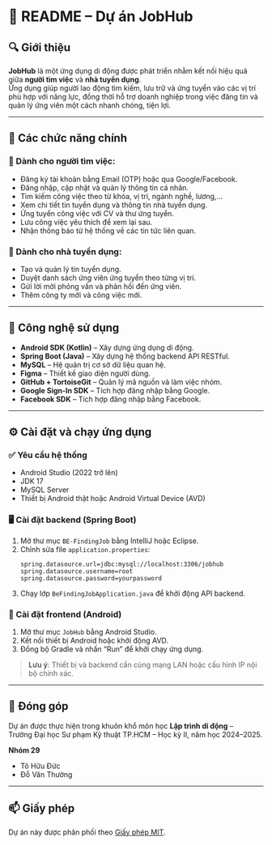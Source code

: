 # 📄 README – Dự án JobHub

## 🔍 Giới thiệu

**JobHub** là một ứng dụng di động được phát triển nhằm kết nối hiệu quả giữa **người tìm việc** và **nhà tuyển dụng**.  
Ứng dụng giúp người lao động tìm kiếm, lưu trữ và ứng tuyển vào các vị trí phù hợp với năng lực, đồng thời hỗ trợ doanh nghiệp trong việc đăng tin và quản lý ứng viên một cách nhanh chóng, tiện lợi.

---

## 🧩 Các chức năng chính

### 👤 Dành cho người tìm việc:
- Đăng ký tài khoản bằng Email (OTP) hoặc qua Google/Facebook.
- Đăng nhập, cập nhật và quản lý thông tin cá nhân.
- Tìm kiếm công việc theo từ khóa, vị trí, ngành nghề, lương,...
- Xem chi tiết tin tuyển dụng và thông tin nhà tuyển dụng.
- Ứng tuyển công việc với CV và thư ứng tuyển.
- Lưu công việc yêu thích để xem lại sau.
- Nhận thông báo từ hệ thống về các tin tức liên quan.

### 🏢 Dành cho nhà tuyển dụng:
- Tạo và quản lý tin tuyển dụng.
- Duyệt danh sách ứng viên ứng tuyển theo từng vị trí.
- Gửi lời mời phỏng vấn và phản hồi đến ứng viên.
- Thêm công ty mới và công việc mới.

---

## 🚀 Công nghệ sử dụng

- **Android SDK (Kotlin)** – Xây dựng ứng dụng di động.
- **Spring Boot (Java)** – Xây dựng hệ thống backend API RESTful.
- **MySQL** – Hệ quản trị cơ sở dữ liệu quan hệ.
- **Figma** – Thiết kế giao diện người dùng.
- **GitHub + TortoiseGit** – Quản lý mã nguồn và làm việc nhóm.
- **Google Sign-In SDK** – Tích hợp đăng nhập bằng Google.
- **Facebook SDK** – Tích hợp đăng nhập bằng Facebook.

---

## ⚙️ Cài đặt và chạy ứng dụng

### ✅ Yêu cầu hệ thống
- Android Studio (2022 trở lên)
- JDK 17
- MySQL Server
- Thiết bị Android thật hoặc Android Virtual Device (AVD)

### 🖥️ Cài đặt backend (Spring Boot)
1. Mở thư mục `BE-FindingJob` bằng IntelliJ hoặc Eclipse.
2. Chỉnh sửa file `application.properties`:
   ```properties
   spring.datasource.url=jdbc:mysql://localhost:3306/jobhub
   spring.datasource.username=root
   spring.datasource.password=yourpassword
   ```
3. Chạy lớp `BeFindingJobApplication.java` để khởi động API backend.

### 📱 Cài đặt frontend (Android)
1. Mở thư mục `JobHub` bằng Android Studio.
2. Kết nối thiết bị Android hoặc khởi động AVD.
3. Đồng bộ Gradle và nhấn “Run” để khởi chạy ứng dụng.

> **Lưu ý**: Thiết bị và backend cần cùng mạng LAN hoặc cấu hình IP nội bộ chính xác.

---

## 🤝 Đóng góp

Dự án được thực hiện trong khuôn khổ môn học **Lập trình di động** –  
Trường Đại học Sư phạm Kỹ thuật TP.HCM – Học kỳ II, năm học 2024–2025.

**Nhóm 29**
- Tô Hữu Đức  
- Đỗ Văn Thường

---

## 📫 Giấy phép

Dự án này được phân phối theo [Giấy phép MIT](https://opensource.org/licenses/MIT).
